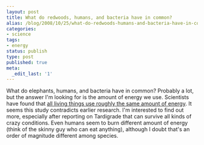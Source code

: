 ```yaml
---
layout: post
title: What do redwoods, humans, and bacteria have in common?
alias: /blog/2008/10/25/what-do-redwoods-humans-and-bacteria-have-in-common/
categories:
- science
tags:
- energy
status: publish
type: post
published: true
meta:
  _edit_last: '1'
---
```

What do elephants, humans, and bacteria have in common? Probably a lot, but the answer I'm looking for is the amount of energy we use. Scientists have found that <a title="Wired article" href="http://blog.wired.com/wiredscience/2008/10/scientists-comp.html" target="_blank">all living things use roughly the same amount of energy</a>. It seems this study contradicts earlier research. I'm interested to find out more, especially after reporting on Tardigrade that can survive all kinds of crazy conditions. Even humans seem to burn different amount of energy (think of the skinny guy who can eat anything), although I doubt that's an order of magnitude different among species.
